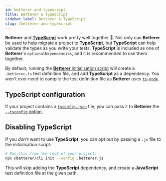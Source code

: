 ```yaml
---
id: betterer-and-typescript
title: Betterer & TypeScript
sidebar_label: Betterer & TypeScript
slug: /betterer-and-typescript
---
```


**Betterer** and [**TypeScript**](https://www.typescriptlang.org/) work pretty well together 💖. Not only can **Betterer** be used to help migrate a project to **TypeScript**, but **TypeScript** can help validate the types as you write your tests. **TypeScript** is included as one of **Betterer**'s `optionalDependencies`, and it is recommended to use them together.

By default, running the [**Betterer** initialisation script](./installation#adding-betterer-to-your-project) will create a `.betterer.ts` test definition file, and add **TypeScript** as a dependency. You won't ever need to compile the test definition file as **Betterer** uses [`ts-node`](https://github.com/TypeStrong/ts-node).

## TypeScript configuration

If your project contains a [`tsconfig.json`](https://www.typescriptlang.org/docs/handbook/compiler-options.html) file, you can pass it to **Betterer** the [`--tsconfig` option](./running-betterer#start-options).

## Disabling TypeScript

If you _don't_ want to use **TypeScript**, you can opt out by passing a `.js` file to the initialisation script:

```bash
# Run this from the root of your project:
npx @betterer/cli init --config .betterer.js
```

This will skip adding the **TypeScript** dependency, and create a **JavaScript** test definition file at the given path.

